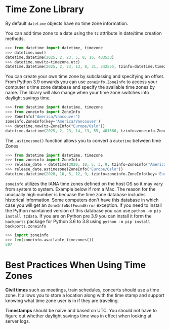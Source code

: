 
# Time Zone Library

By default `datetime` objects have no time zone information.

You can add time zone to a date using the `tz` attribute in date/time creation methods.

```python
>>> from datetime import datetime, timezone
>>> datetime.now()
datetime.datetime(2025, 2, 23, 5, 8, 16, 403533)
>>> datetime.now(tz=timezone.utc)
datetime.datetime(2025, 2, 23, 13, 8, 31, 342555, tzinfo=datetime.timezone.utc)
```

You can create your own time zone by subclassing and specifying an offset. From Python 3.9 onwards you can use `zoneinfo.ZoneInfo` to access your computer's time zone database and specify the available time zones by name. The library will also mange when your time zone switches into daylight savings time.

```python
>>> from datetime import datetime, timezone
>>> from zoneinfo import ZoneInfo
>>> ZoneInfo("America/Vancouver")
zoneinfo.ZoneInfo(key='America/Vancouver')
>>> datetime.now(tz=ZoneInfo("Europe/Oslo"))
datetime.datetime(2025, 2, 23, 14, 13, 55, 401586, tzinfo=zoneinfo.ZoneInfo(key='Europe/Oslo'))
```

The `.astimezone()` function allows you to convert a `datetime` between time Zones

```python
>>> from datetime import datetime, timezone
>>> from zoneinfo import ZoneInfo
>>> release_date = datetime(2020, 10, 5, 3, 9, tzinfo=ZoneInfo("America/Vancouver"))
>>> release_date.astimezone(ZoneInfo("Europe/Oslo"))
datetime.datetime(2020, 10, 5, 12, 9, tzinfo=zoneinfo.ZoneInfo(key='Europe/Oslo'))
```

`zoneinfo` utilizes the IANA time zones defined on the host OS so it may vary from system to system. Example below if rom a Mac. The reason for the unusually high number is becuase the time zone database includes historical information. Some computers don't have this database in which case you will get an `ZoneInfoNotFoundError` exception. If you need to install the Python maintained version of this database you can use `python -m pip install tzdata`. If you are on Python pre 3.9 you can install it form the `backports` package for Python 3.6 to 3.8 using `python -m pip install backports.zoneinfo`

```python
>>> import zoneinfo
>>> len(zoneinfo.available_timezones())
597
```

# Best Practices When Using Time Zones

**Civil times** such as meetings, train schedules, concerts should use a time zone. It allows you to store a location along with the time stamp and support knowing what time zone user is in if they are traveling.

**Timestamps** should be naive and based on UTC. You should not have to figure out whether daylight savings time was in effect when looking at server logs.